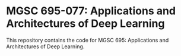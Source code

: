 # MGSC 695-077: Applications and Architectures of Deep Learning

This repository contains the code for MGSC 695: Applications and Architectures of Deep Learning.
